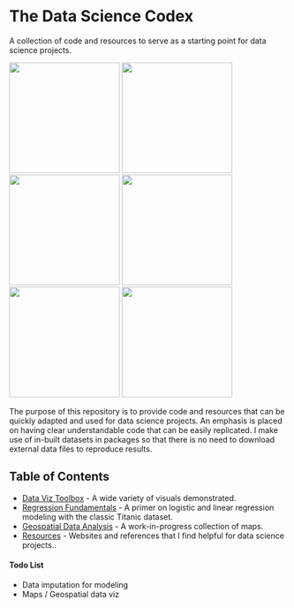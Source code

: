 # The Data Science Codex

A collection of code and resources to serve as a starting point for data science projects. 

<span>
<a href = "https://github.com/jessecambon/Data-Science-Cookbook/blob/master/source/Chart_Collection.md#lollipop"><img src="https://github.com/jessecambon/Data-Science-Cookbook/blob/master/source/Chart_Collection_files/figure-markdown_github/lollipop-1.png" height="200px"/></a>
<a href = "https://github.com/jessecambon/Data-Science-Cookbook/blob/master/source/Chart_Collection.md#bubbleplot"><img src="https://github.com/jessecambon/Data-Science-Cookbook/blob/master/source/Chart_Collection_files/figure-markdown_github/bubbleplot-1.png" height="200px"/></a>
<a href = "https://github.com/jessecambon/Data-Science-Cookbook/blob/master/source/source/Geospatial_Analysis.md"><img src="https://github.com/jessecambon/Data-Science-Codex/blob/master/source/Geospatial_Analysis_files/figure-markdown_github/unnamed-chunk-2-1.png" height="200px"/></a> 
<a href = "https://github.com/jessecambon/Data-Science-Cookbook/blob/master/source/Chart_Collection.md#ridgeplot"><img src="https://raw.githubusercontent.com/jessecambon/Data-Science-Codex/master/source/Chart_Collection_files/figure-markdown_github/ridge-1.png" height="200px"/></a> 
<a href = "https://github.com/jessecambon/Data-Science-Cookbook/blob/master/source/Titanic.md#logistic-regression-model"><img src="https://github.com/jessecambon/Data-Science-Codex/blob/master/source/Titanic_files/figure-markdown_github/logistic-regression-2.png" height="200px"/></a> 
<a href = "https://github.com/jessecambon/Data-Science-Cookbook/blob/master/source/Titanic.md#logistic-regression-model"><img src="https://github.com/jessecambon/Data-Science-Cookbook/blob/master/source/Titanic_files/figure-markdown_github/logistic-regression-1.png" height="200px"/></a> 
</span>


The purpose of this repository is to provide code and resources that can be quickly adapted and used for data science projects. An emphasis is placed on having clear understandable code that can be easily replicated. I make use of in-built datasets in packages so that there is no need to download external data files to reproduce results. 


## Table of Contents 
* [Data Viz Toolbox](source/Chart_Collection.md) - A wide variety of visuals demonstrated.
* [Regression Fundamentals](source/Titanic.md) - A primer on logistic and linear regression modeling with the classic Titanic dataset.
* [Geospatial Data Analysis](source/Geospatial_Analysis.md) - A work-in-progress collection of maps. 
* [Resources](Resources.md) - Websites and references that I find helpful for data science projects..


#### Todo List
* Data imputation for modeling
* Maps / Geospatial data viz 

